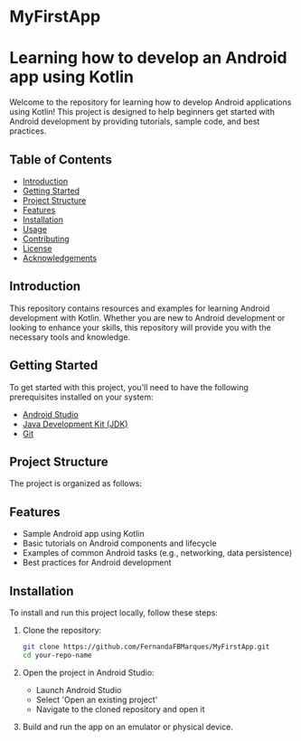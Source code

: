 # MyFirstApp

# Learning how to develop an Android app using Kotlin

Welcome to the repository for learning how to develop Android applications using Kotlin! This project is designed to help beginners get started with Android development by providing tutorials, sample code, and best practices.

## Table of Contents
- [Introduction](#introduction)
- [Getting Started](#getting-started)
- [Project Structure](#project-structure)
- [Features](#features)
- [Installation](#installation)
- [Usage](#usage)
- [Contributing](#contributing)
- [License](#license)
- [Acknowledgements](#acknowledgements)

## Introduction
This repository contains resources and examples for learning Android development with Kotlin. Whether you are new to Android development or looking to enhance your skills, this repository will provide you with the necessary tools and knowledge.

## Getting Started
To get started with this project, you'll need to have the following prerequisites installed on your system:

- [Android Studio](https://developer.android.com/studio)
- [Java Development Kit (JDK)](https://www.oracle.com/java/technologies/javase-downloads.html)
- [Git](https://git-scm.com/)

## Project Structure
The project is organized as follows:

## Features
- Sample Android app using Kotlin
- Basic tutorials on Android components and lifecycle
- Examples of common Android tasks (e.g., networking, data persistence)
- Best practices for Android development

## Installation
To install and run this project locally, follow these steps:

1. Clone the repository:
   ```sh
   git clone https://github.com/FernandaFBMarques/MyFirstApp.git
   cd your-repo-name

2. Open the project in Android Studio:
   - Launch Android Studio
   - Select 'Open an existing project'
   - Navigate to the cloned repository and open it

3. Build and run the app on an emulator or physical device.